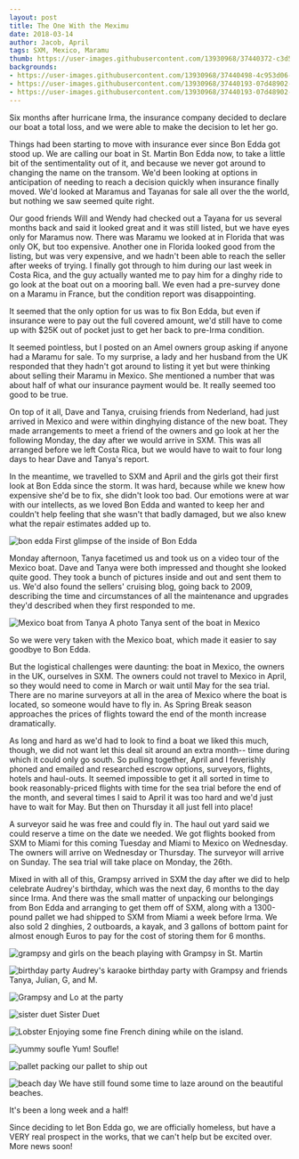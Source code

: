 ```yaml
---
layout: post
title: The One With the Meximu
date: 2018-03-14
author: Jacob, April
tags: SXM, Mexico, Maramu
thumb: https://user-images.githubusercontent.com/13930968/37440372-c3d51266-27d2-11e8-8722-c1e1d15fb63a.jpg
backgrounds:
- https://user-images.githubusercontent.com/13930968/37440498-4c953d06-27d3-11e8-89da-6922207bad73.jpg
- https://user-images.githubusercontent.com/13930968/37440193-07d48902-27d2-11e8-9c06-560b3eb0cafe.jpg
- https://user-images.githubusercontent.com/13930968/37440193-07d48902-27d2-11e8-9c06-560b3eb0cafe.jpg
---
```


Six months after hurricane Irma, the insurance company decided to declare our boat a total loss, and we were able to make the decision to let her go. 

Things had been starting to move with insurance ever since Bon Edda got stood up. We are calling our boat in St. Martin Bon Edda now, to take a little bit of the sentimentality out of it, and because we never got around to changing the name on the transom.  We'd been looking at options in anticipation of needing to reach a decision quickly when insurance finally moved.  We'd looked at Maramus and Tayanas for sale all over the the world, but nothing we saw seemed quite right.  

Our good friends Will and Wendy had checked out a Tayana for us several months back and said it looked great and it was still listed, but we have eyes only for Maramus now.  There was Maramu we looked at in Florida that was only OK, but too expensive.  Another one in Florida looked good from the listing, but was very expensive, and we hadn't been able to reach the seller after weeks of trying.  I finally got through to him during our last week in Costa Rica, and the guy actually wanted me to pay him for a dinghy ride to go look at the boat out on a mooring ball.  We even had a pre-survey done on a Maramu in France, but the condition report was disappointing.  

It seemed that the only option for us was to fix Bon Edda, but even if insurance were to pay out the full covered amount, we'd still have to come up with $25K out of pocket just to get her back to pre-Irma condition.  

It seemed pointless, but I posted on an Amel owners group asking if anyone had a Maramu for sale.  To my surprise, a lady and her husband from the UK responded that they hadn't got around to listing it yet but were thinking about selling their Maramu in Mexico.  She mentioned a number that was about half of what our insurance payment would be.  It really seemed too good to be true.  

On top of it all, Dave and Tanya, cruising friends from Nederland, had just arrived in Mexico and were within dinghying distance of the new boat.  They made arrangements to meet a friend of the owners and go look at her the following Monday, the day after we would arrive in SXM.  This was all arranged before we left Costa Rica, but we would have to wait to four long days to hear Dave and Tanya's report. 

In the meantime, we travelled to SXM and April and the girls got their first look at Bon Edda since the storm.  It was hard, because while we knew how expensive she'd be to fix, she didn't look too bad.  Our emotions were at war with our intellects, as we loved Bon Edda and wanted to keep her and couldn't help feeling that she wasn't that badly damaged, but we also knew what the repair estimates added up to. 

![bon edda](https://user-images.githubusercontent.com/13930968/37440944-6f9795e0-27d5-11e8-8115-2453b9254d42.jpg)
First glimpse of the inside of Bon Edda

Monday afternoon, Tanya facetimed us and took us on a video tour of the Mexico boat.  Dave and Tanya were both impressed and thought she looked quite good.  They took a bunch of pictures inside and out and sent them to us.  We'd also found the sellers' cruising blog, going back to 2009, describing the time and circumstances of all the maintenance and upgrades they'd described when they first responded to me. 

![Mexico boat from Tanya](https://user-images.githubusercontent.com/13930968/37440498-4c953d06-27d3-11e8-89da-6922207bad73.jpg)
A photo Tanya sent of the boat in Mexico

So we were very taken with the Mexico boat, which made it easier to say goodbye to Bon Edda.  

But the logistical challenges were daunting: the boat in Mexico, the owners in the UK, ourselves in SXM.   The owners could not travel to Mexico in April, so they would need to come in March or wait until May for the sea trial.  There are no marine surveyors at all in the area of Mexico where the boat is located, so someone would have to fly in.  As Spring Break season approaches the prices of flights toward the end of the month increase dramatically.  

As long and hard as we'd had to look to find a boat we liked this much, though, we did not want let this deal sit around an extra month-- time during which it could only go south.  So pulling together, April and I feverishly phoned and emailed and researched escrow options, surveyors, flights, hotels and haul-outs.  It seemed impossible to get it all sorted in time to book reasonably-priced flights with time for the sea trial before the end of the month, and several times I said to April it was too hard and we'd just have to wait for May.  But then on Thursday it all just fell into place!

A surveyor said he was free and could fly in.  The haul out yard said we could reserve a time on the date we needed.  We got flights booked from SXM to Miami for this coming Tuesday and Miami to Mexico on Wednesday.  The owners will arrive on Wednesday or Thursday.  The surveyor will arrive on Sunday.  The sea trial will take place on Monday, the 26th.

Mixed in with all of this, Grampsy arrived in SXM the day after we did to help celebrate Audrey's birthday, which was the next day, 6 months to the day since Irma.  And there was the small matter of unpacking our belongings from Bon Edda and arranging to get them off of SXM, along with a 1300-pound pallet we had shipped to SXM from Miami a week before Irma.   We also sold 2 dinghies, 2 outboards, a kayak, and 3 gallons of bottom paint for almost enough Euros to pay for the cost of storing them for 6 months.  

![grampsy and girls on the beach](https://user-images.githubusercontent.com/13930968/37440193-07d48902-27d2-11e8-9c06-560b3eb0cafe.jpg)
playing with Grampsy in St. Martin

![birthday party](https://user-images.githubusercontent.com/13930968/37440212-144c1a6a-27d2-11e8-9441-6d04d48494d8.jpg)
Audrey's karaoke birthday party with Grampsy and friends Tanya, Julian, G, and M. 

![Grampsy and Lo at the party](https://user-images.githubusercontent.com/13930968/37440221-1ec58008-27d2-11e8-9dec-39f1fd45fbcb.jpg)

![sister duet](https://user-images.githubusercontent.com/13930968/37440226-2aae8f36-27d2-11e8-96d2-12d85a23dcbc.jpg)
Sister Duet

![Lobster](https://user-images.githubusercontent.com/13930968/37440238-3714adf0-27d2-11e8-8652-f1965003eadf.jpg)
Enjoying some fine French dining while on the island. 

![yummy soufle](https://user-images.githubusercontent.com/13930968/37440260-473ad4fc-27d2-11e8-83d7-8c738a7b8e80.jpg)
Yum! Soufle! 

![pallet](https://user-images.githubusercontent.com/13930968/37440321-9e7af026-27d2-11e8-949e-00fc018456e6.jpg)
packing our pallet to ship out

![beach day](https://user-images.githubusercontent.com/13930968/37440333-a8421832-27d2-11e8-8bdd-6c41a775dc17.jpg)
We have still found some time to laze around on the beautiful beaches. 


It's been a long week and a half!

Since deciding to let Bon Edda go, we are officially homeless, but have a VERY real prospect in the works, that we can't help but be excited over. More news soon!
